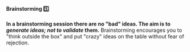 <div id="title">

#### Brainstorming :one:

</div>

<div id="body">

<tip-box type="definition">
<include src="../../common/definitions.md#def-brainstorming" />
</tip-box>

**In a brainstorming session there are no "bad" ideas. The aim is to _generate ideas; not to validate_ them.** Brainstorming encourages you to "think outside the box" and put "crazy" ideas on the table without fear of rejection.

</div>

<div id="extras">

<include src="exercises.md" />

</div>